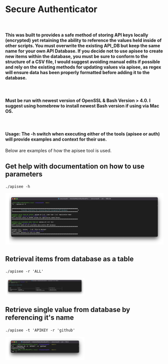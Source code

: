 # Secure Authenticator

<br>

#### This was built to provides a safe method of storing API keys locally (encrypted) yet retaining the ability to reference the values held inside of other scripts. You must overwrite the existing API_DB but keep the same name for your own API Database. If you decide not to use apisee to create new items within the database, you must be sure to conform to the structure of a CSV file, I would suggest avoiding manual edits if possible and rely on the existing methods for updating values via apisee, as regex will ensure data has been properly formatted before adding it to the database.

<br>

#### Must be run with newest version of OpenSSL & Bash Version > 4.0. I suggest using homebrew to install newest Bash version if using via Mac OS.

<br>

#### Usage: The -h switch when executing either of the tools (apisee or auth) will provide examples and context for their use.

Below are examples of how the apisee tool is used.


## Get help with documentation on how to use parameters
<code>./apisee -h</code>

<img src="https://github.com/hydropero/images/blob/main/apisee_help.png?raw=true">

<br>

## Retrieval items from database as a table
<code>./apisee -r 'ALL'</code>

<img src="https://github.com/hydropero/images/blob/main/apisee_output.png?raw=true"  width="50%" height="25%">

<br>

## Retrieve single value from database by referencing it's name
<code>./apisee -t 'APIKEY -r 'github'</code>

<img src="https://github.com/hydropero/images/blob/main/apisee_getitem.png?raw=true"  width="50%" height="25%">



